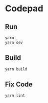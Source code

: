 # Codepad

## Run

```bash
yarn
yarn dev
```

## Build

```bash
yarn build
```

## Fix Code

```sh
yarn lint
```